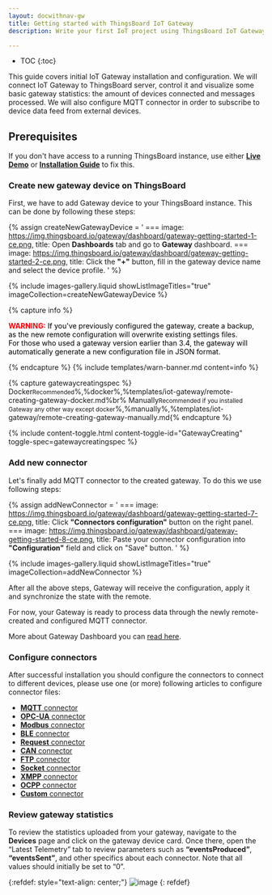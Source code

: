 ```yaml
---
layout: docwithnav-gw
title: Getting started with ThingsBoard IoT Gateway
description: Write your first IoT project using ThingsBoard IoT Gateway

---
```


* TOC
{:toc}

This guide covers initial IoT Gateway installation and configuration.
We will connect IoT Gateway to ThingsBoard server, control it and visualize some basic gateway statistics: the amount of devices connected and messages processed.
We will also configure MQTT connector in order to subscribe to device data feed from external devices.  


## Prerequisites

If you don't have access to a running ThingsBoard instance, use either [**Live Demo**](https://thingsboard.cloud/signup) or
[**Installation Guide**](/docs/user-guide/install/installation-options/) 
to fix this. 


### Create new gateway device on ThingsBoard

First, we have to add Gateway device to your ThingsBoard instance. This can be done by following these steps:

{% assign createNewGatewayDevice = '
    ===
        image: https://img.thingsboard.io/gateway/dashboard/gateway-getting-started-1-ce.png,
        title: Open **Dashboards** tab and go to **Gateway** dashboard.
    ===
        image: https://img.thingsboard.io/gateway/dashboard/gateway-getting-started-2-ce.png,
        title: Click the **"+"** button, fill in the gateway device name and select the device profile.
'
%}

{% include images-gallery.liquid showListImageTitles="true" imageCollection=createNewGatewayDevice %} 

{% capture info %}
<div>
  <p>
    <b style="color:red">WARNING:</b>
    <span style="color:black">If you've previously configured the gateway, create a backup, as the new remote configuration will overwrite existing settings files.  
    <br>For those who used a gateway version earlier than 3.4, the gateway will automatically generate a new configuration file in JSON format.</span>
  </p>
</div>
{% endcapture %}
{% include templates/warn-banner.md content=info %}

{% capture gatewaycreatingspec %}
Docker<small>Recommended</small>%,%docker%,%templates/iot-gateway/remote-creating-gateway-docker.md%br%
Manually<small>Recommended if you installed Gateway any other way except docker</small>%,%manually%,%templates/iot-gateway/remote-creating-gateway-manually.md{% endcapture %}

{% include content-toggle.html content-toggle-id="GatewayCreating" toggle-spec=gatewaycreatingspec %}

### Add new connector

Let's finally add MQTT connector to the created gateway. To do this we use following steps:

{% assign addNewConnector = '
    ===
        image: https://img.thingsboard.io/gateway/dashboard/gateway-getting-started-7-ce.png,
        title: Click **"Connectors configuration"** button on the right panel.
    ===
        image: https://img.thingsboard.io/gateway/dashboard/gateway-getting-started-8-ce.png,
        title: Paste your connector configuration into **"Configuration"** field and click on "Save" button.
'
%}

{% include images-gallery.liquid showListImageTitles="true" imageCollection=addNewConnector %} 

After all the above steps, Gateway will receive the configuration, apply it and synchronize the state with the remote.

For now, your Gateway is ready to process data through the newly remote-created and configured MQTT connector.

More about Gateway Dashboard you can [read here](/docs/iot-gateway/guides/how-to-enable-remote-configuration/).
 
### Configure connectors

After successful installation you should configure the connectors to connect to different devices, please use one (or more) following articles to configure connector files:  
 - [**MQTT** connector](/docs/iot-gateway/config/mqtt/)
 - [**OPC-UA** connector](/docs/iot-gateway/config/opc-ua/)
 - [**Modbus** connector](/docs/iot-gateway/config/modbus/)
 - [**BLE** connector](/docs/iot-gateway/config/ble/)
 - [**Request** connector](/docs/iot-gateway/config/request/)
 - [**CAN** connector](/docs/iot-gateway/config/can/)
 - [**FTP** connector](/docs/iot-gateway/config/ftp/)
 - [**Socket** connector](/docs/iot-gateway/config/socket/)
 - [**XMPP** connector](/docs/iot-gateway/config/xmpp/)
 - [**OCPP** connector](/docs/iot-gateway/config/ocpp/)
 - [**Custom** connector](/docs/iot-gateway/custom/)

### Review gateway statistics

To review the statistics uploaded from your gateway, navigate to the **Devices** page and click on the gateway device card. 
Once there, open the “Latest Telemetry” tab to review parameters such as **“eventsProduced”**, **“eventsSent”**, and other 
specifics about each connector.
Note that all values should initially be set to “0”.

{:refdef: style="text-align: center;"}
![image](https://img.thingsboard.io/gateway/review-gateway-statistics.png)
{: refdef}
